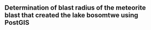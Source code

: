 ## Determination of blast radius of the meteorite blast that created the lake bosomtwe using PostGIS

